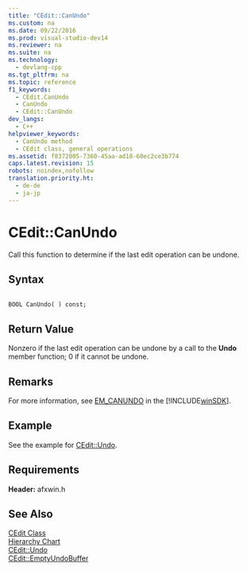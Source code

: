 ```yaml
---
title: "CEdit::CanUndo"
ms.custom: na
ms.date: 09/22/2016
ms.prod: visual-studio-dev14
ms.reviewer: na
ms.suite: na
ms.technology: 
  - devlang-cpp
ms.tgt_pltfrm: na
ms.topic: reference
f1_keywords: 
  - CEdit.CanUndo
  - CanUndo
  - CEdit::CanUndo
dev_langs: 
  - C++
helpviewer_keywords: 
  - CanUndo method
  - CEdit class, general operations
ms.assetid: f8372005-7360-45aa-ad18-60ec2ce3b774
caps.latest.revision: 15
robots: noindex,nofollow
translation.priority.ht: 
  - de-de
  - ja-jp
---
```

# CEdit::CanUndo
Call this function to determine if the last edit operation can be undone.  
  
## Syntax  
  
```  
  
BOOL CanUndo( ) const;  
```  
  
## Return Value  
 Nonzero if the last edit operation can be undone by a call to the **Undo** member function; 0 if it cannot be undone.  
  
## Remarks  
 For more information, see [EM_CANUNDO](http://msdn.microsoft.com/library/windows/desktop/bb775468) in the [!INCLUDE[winSDK](../vs140/includes/winsdk_md.md)].  
  
## Example  
 See the example for [CEdit::Undo](../vs140/cedit--undo.md).  
  
## Requirements  
 **Header:** afxwin.h  
  
## See Also  
 [CEdit Class](../vs140/cedit-class.md)   
 [Hierarchy Chart](../vs140/hierarchy-chart.md)   
 [CEdit::Undo](../vs140/cedit--undo.md)   
 [CEdit::EmptyUndoBuffer](../vs140/cedit--emptyundobuffer.md)
